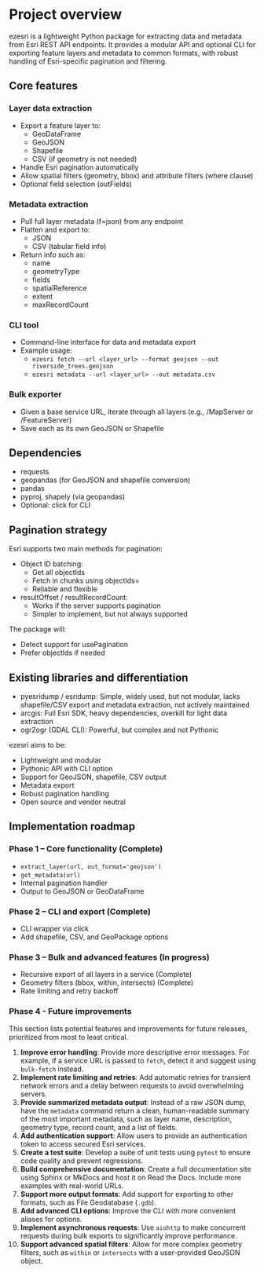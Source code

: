 # Project overview

ezesri is a lightweight Python package for extracting data and metadata from Esri REST API endpoints. It provides a modular API and optional CLI for exporting feature layers and metadata to common formats, with robust handling of Esri-specific pagination and filtering.

## Core features

### Layer data extraction
- Export a feature layer to:
  - GeoDataFrame
  - GeoJSON
  - Shapefile
  - CSV (if geometry is not needed)
- Handle Esri pagination automatically
- Allow spatial filters (geometry, bbox) and attribute filters (where clause)
- Optional field selection (outFields)

### Metadata extraction
- Pull full layer metadata (f=json) from any endpoint
- Flatten and export to:
  - JSON
  - CSV (tabular field info)
- Return info such as:
  - name
  - geometryType
  - fields
  - spatialReference
  - extent
  - maxRecordCount

### CLI tool
- Command-line interface for data and metadata export
- Example usage:
  - `ezesri fetch --url <layer_url> --format geojson --out riverside_trees.geojson`
  - `ezesri metadata --url <layer_url> --out metadata.csv`

### Bulk exporter
- Given a base service URL, iterate through all layers (e.g., /MapServer or /FeatureServer)
- Save each as its own GeoJSON or Shapefile

## Dependencies
- requests
- geopandas (for GeoJSON and shapefile conversion)
- pandas
- pyproj, shapely (via geopandas)
- Optional: click for CLI

## Pagination strategy
Esri supports two main methods for pagination:

- Object ID batching:
  - Get all objectIds
  - Fetch in chunks using objectIds=<comma-separated-list>
  - Reliable and flexible
- resultOffset / resultRecordCount:
  - Works if the server supports pagination
  - Simpler to implement, but not always supported

The package will:
- Detect support for usePagination
- Prefer objectIds if needed

## Existing libraries and differentiation

- pyesridump / esridump: Simple, widely used, but not modular, lacks shapefile/CSV export and metadata extraction, not actively maintained
- arcgis: Full Esri SDK, heavy dependencies, overkill for light data extraction
- ogr2ogr (GDAL CLI): Powerful, but complex and not Pythonic

ezesri aims to be:
- Lightweight and modular
- Pythonic API with CLI option
- Support for GeoJSON, shapefile, CSV output
- Metadata export
- Robust pagination handling
- Open source and vendor neutral

## Implementation roadmap

### Phase 1 – Core functionality (Complete)
- `extract_layer(url, out_format='geojson')`
- `get_metadata(url)`
- Internal pagination handler
- Output to GeoJSON or GeoDataFrame

### Phase 2 – CLI and export (Complete)
- CLI wrapper via click
- Add shapefile, CSV, and GeoPackage options

### Phase 3 – Bulk and advanced features (In progress)
- Recursive export of all layers in a service (Complete)
- Geometry filters (bbox, within, intersects) (Complete)
- Rate limiting and retry backoff

### Phase 4 - Future improvements

This section lists potential features and improvements for future releases, prioritized from most to least critical.

1.  **Improve error handling**: Provide more descriptive error messages. For example, if a service URL is passed to `fetch`, detect it and suggest using `bulk-fetch` instead.
2.  **Implement rate limiting and retries**: Add automatic retries for transient network errors and a delay between requests to avoid overwhelming servers.
3.  **Provide summarized metadata output**: Instead of a raw JSON dump, have the `metadata` command return a clean, human-readable summary of the most important metadata, such as layer name, description, geometry type, record count, and a list of fields.
4.  **Add authentication support**: Allow users to provide an authentication token to access secured Esri services.
5.  **Create a test suite**: Develop a suite of unit tests using `pytest` to ensure code quality and prevent regressions.
6.  **Build comprehensive documentation**: Create a full documentation site using Sphinx or MkDocs and host it on Read the Docs. Include more examples with real-world URLs.
7.  **Support more output formats**: Add support for exporting to other formats, such as File Geodatabase (`.gdb`).
8.  **Add advanced CLI options**: Improve the CLI with more convenient aliases for options.
9.  **Implement asynchronous requests**: Use `aiohttp` to make concurrent requests during bulk exports to significantly improve performance.
10. **Support advanced spatial filters**: Allow for more complex geometry filters, such as `within` or `intersects` with a user-provided GeoJSON object. 